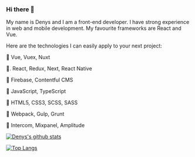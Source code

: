 ### Hi there 👋

My name is Denys and I am a front-end developer. I have strong experience in web and mobile development. My favourite frameworks are React and Vue.

Here are the technologies I can easily apply to your next project:

🔧  Vue, Vuex, Nuxt

🔧. React, Redux, Next, React Native

🔧  Firebase, Contentful CMS

🔧  JavaScript, TypeScript

🔧  HTML5, CSS3, SCSS, SASS

🔧  Webpack, Gulp, Grunt

🔧  Intercom, Mixpanel, Amplitude 


[![Denys's github stats](https://github-readme-stats.vercel.app/api?username=denshuliar&count_private=true&show_icons=true)](https://github.com/anuraghazra/github-readme-stats)

[![Top Langs](https://github-readme-stats.vercel.app/api/top-langs/?username=denshuliar&langs_count=4&exclude_repo=cordova-plugin-opentok)](https://github.com/anuraghazra/github-readme-stats)
